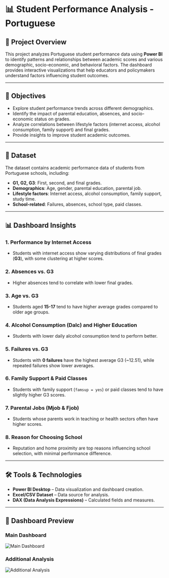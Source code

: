 # 📊 Student Performance Analysis - Portuguese

## 📝 Project Overview
This project analyzes Portuguese student performance data using **Power BI** to identify patterns and relationships between academic scores and various demographic, socio-economic, and behavioral factors. The dashboard provides interactive visualizations that help educators and policymakers understand factors influencing student outcomes.

---

## 🎯 Objectives
- Explore student performance trends across different demographics.
- Identify the impact of parental education, absences, and socio-economic status on grades.
- Analyze correlations between lifestyle factors (internet access, alcohol consumption, family support) and final grades.
- Provide insights to improve student academic outcomes.

---

## 📂 Dataset
The dataset contains academic performance data of students from Portuguese schools, including:
- **G1, G2, G3**: First, second, and final grades.
- **Demographics**: Age, gender, parental education, parental job.
- **Lifestyle factors**: Internet access, alcohol consumption, family support, study time.
- **School-related**: Failures, absences, school type, paid classes.

---

## 📊 Dashboard Insights
### 1. **Performance by Internet Access**
- Students with internet access show varying distributions of final grades (**G3**), with some clustering at higher scores.

### 2. **Absences vs. G3**
- Higher absences tend to correlate with lower final grades.

### 3. **Age vs. G3**
- Students aged **15-17** tend to have higher average grades compared to older age groups.

### 4. **Alcohol Consumption (Dalc) and Higher Education**
- Students with lower daily alcohol consumption tend to perform better.

### 5. **Failures vs. G3**
- Students with **0 failures** have the highest average G3 (~12.51), while repeated failures show lower averages.

### 6. **Family Support & Paid Classes**
- Students with family support (`famsup = yes`) or paid classes tend to have slightly higher G3 scores.

### 7. **Parental Jobs (Mjob & Fjob)**
- Students whose parents work in teaching or health sectors often have higher scores.

### 8. **Reason for Choosing School**
- Reputation and home proximity are top reasons influencing school selection, with minimal performance difference.

---

## 🛠 Tools & Technologies
- **Power BI Desktop** – Data visualization and dashboard creation.
- **Excel/CSV Dataset** – Data source for analysis.
- **DAX (Data Analysis Expressions)** – Calculated fields and measures.

---

## 📸 Dashboard Preview
### Main Dashboard  
![Main Dashboard](<img width="1154" height="651" alt="image" src="https://github.com/user-attachments/assets/1afa289f-0b15-4ae9-99f9-8749d2f13b6c" />
)

### Additional Analysis  
![Additional Analysis](<img width="1163" height="646" alt="image" src="https://github.com/user-attachments/assets/6eca4647-842c-4d03-865b-46e97bcb78e4" />
)
